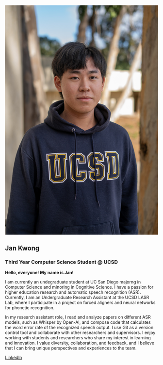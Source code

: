![headshot](headshot.jpeg)
## Jan Kwong
### Third Year Computer Science Student @ UCSD

**Hello, everyone! My name is Jan!**

I am currently an undegraduate student at UC San Diego majorng in Computer Science and minoring in Cognitive Science. I have a passion for higher education research and automatic speech recognition (ASR). Currently, I am an Undergraduate Research Assistant at the UCSD LASR Lab, where I participate in a project on forced aligners and neural networks for phonetic recognition. 

In my research assistant role, I read and analyze papers on different ASR models, such as Whisper by Open-AI, and compose code that calculates the word error rate of the recognized speech output. I use Git as a version control tool and collaborate with other researchers and supervisors. I enjoy working with students and researchers who share my interest in learning and innovation. I value diversity, collaboration, and feedback, and I believe that I can bring unique perspectives and experiences to the team.

[LinkedIn](https://www.linkedin.com/in/jankwong705/)